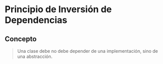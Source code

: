 # Principio de Inversión de Dependencias

## Concepto

> Una clase debe no debe depender de una implementación, sino de una abstracción.
